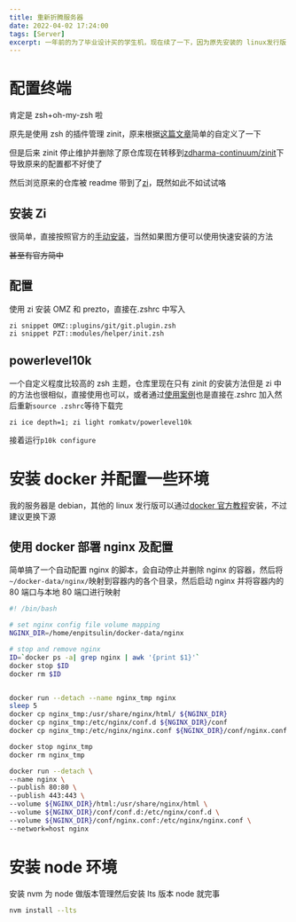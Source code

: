 ```yaml
---
title: 重新折腾服务器
date: 2022-04-02 17:24:00
tags: [Server]
excerpt: 一年前的为了毕业设计买的学生机，现在续了一下，因为原先安装的 linux发行版 centos8 已经宣布停止生命周期了，重新装个Debian用于学习然后重新折腾一下服务器，简单再部署一些小东西玩玩。
---
```

# 配置终端

肯定是 zsh+oh-my-zsh 啦

原先是使用 zsh 的插件管理 zinit，原来根据[这篇文章](https://www.aloxaf.com/2019/11/zplugin_tutorial/)简单的自定义了一下

但是后来 zinit 停止维护并删除了原仓库现在转移到[zdharma-continuum/zinit](https://github.com/zdharma-continuum/zinit)下导致原来的配置都不好使了

然后浏览原来的仓库被 readme 带到了[zi](https://z-shell.pages.dev/)，既然如此不如试试咯

## 安装 Zi

很简单，直接按照官方的[手动安装](https://z-shell.pages.dev/docs/getting_started/installation/#手动安装)，当然如果图方便可以使用快速安装的方法

~~甚至有官方简中~~

## 配置

使用 zi 安装 OMZ 和 prezto，直接在.zshrc 中写入

```plain:.zshrc
zi snippet OMZ::plugins/git/git.plugin.zsh
zi snippet PZT::modules/helper/init.zsh
```

## powerlevel10k

一个自定义程度比较高的 zsh 主题，仓库里现在只有 zinit 的安装方法但是 zi 中的方法也很相似，直接使用也可以，或者通过[使用案例](https://z-shell.pages.dev/docs/gallery/collection/themes#thp-romkatvpowerlevel10k)也是直接在.zshrc 加入然后重新`source .zshrc`等待下载完

```plain:.zshrc
zi ice depth=1; zi light romkatv/powerlevel10k
```

接着运行`p10k configure`

# 安装 docker 并配置一些环境

我的服务器是 debian，其他的 linux 发行版可以通过[docker 官方教程](https://docs.docker.com/engine/install/)安装，不过建议更换下源

## 使用 docker 部署 nginx 及配置

简单搞了一个自动配置 nginx 的脚本，会自动停止并删除 nginx 的容器，然后将`~/docker-data/nginx/`映射到容器内的各个目录，然后启动 nginx 并将容器内的 80 端口与本地 80 端口进行映射

```sh
#! /bin/bash

# set nginx config file volume mapping
NGINX_DIR=/home/enpitsulin/docker-data/nginx

# stop and remove nginx
ID=`docker ps -a| grep nginx | awk '{print $1}'`
docker stop $ID
docker rm $ID


docker run --detach --name nginx_tmp nginx
sleep 5
docker cp nginx_tmp:/usr/share/nginx/html/ ${NGINX_DIR}
docker cp nginx_tmp:/etc/nginx/conf.d ${NGINX_DIR}/conf
docker cp nginx_tmp:/etc/nginx/nginx.conf ${NGINX_DIR}/conf/nginx.conf

docker stop nginx_tmp
docker rm nginx_tmp

docker run --detach \
--name nginx \
--publish 80:80 \
--publish 443:443 \
--volume ${NGINX_DIR}/html:/usr/share/nginx/html \
--volume ${NGINX_DIR}/conf/conf.d:/etc/nginx/conf.d \
--volume ${NGINX_DIR}/conf/nginx.conf:/etc/nginx/nginx.conf \
--network=host nginx
```

# 安装 node 环境

安装 nvm 为 node 做版本管理然后安装 lts 版本 node 就完事

```sh
nvm install --lts
```
